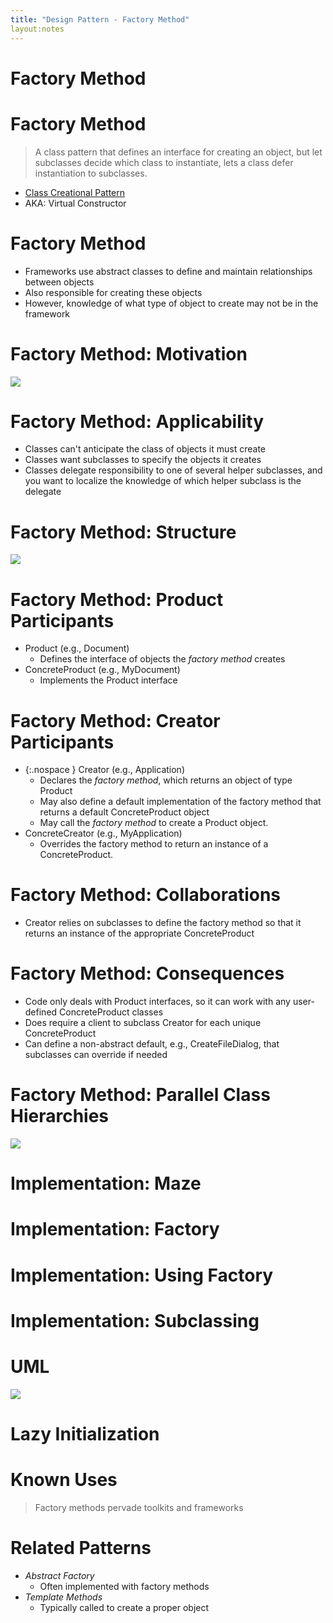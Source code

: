 ```yaml
---
title: "Design Pattern - Factory Method"
layout:notes
---
```



[creational]: https://www.cs.bgsu.edu/mdecke/classes/software_architecture/notes/design_patterns.html#/18

[motivation]: /images/design-patterns/template-method-gof-update.svg
[structure]:  /images/design-patterns/factory-method.svg
[parallel]:   /images/design-patterns/factory-method-parallel-hierarchy.svg
[mazegame]:   /images/design-patterns/maze-game.svg


# Factory Method
<script src="https://gist.github.com/mjdecker/1aabd0ce4bd678eab81a0c2bcdaeed43.js?file=FactorySort.cpp"></script>

# Factory Method
> A class pattern that defines an interface for creating an object, but let subclasses decide which class to instantiate, lets a class defer instantiation to subclasses.

* [Class Creational Pattern][creational]
* AKA: Virtual Constructor

# Factory Method
* Frameworks use abstract classes to define and maintain relationships between objects
* Also responsible for creating these objects
* However, knowledge of what type of object to create may not be in the framework

# Factory Method: Motivation
![][motivation]

# Factory Method: Applicability
* Classes can't anticipate the class of objects it must create
* Classes want subclasses to specify the objects it creates
* Classes delegate responsibility to one of several helper subclasses, and you want to localize the knowledge of which helper subclass is the delegate

# Factory Method: Structure
![][structure]

# Factory Method: Product Participants
* Product (e.g., Document)
	* Defines the interface of objects the *factory method* creates
* ConcreteProduct (e.g., MyDocument)
	* Implements the Product interface

# Factory Method: Creator Participants
*  {:.nospace } Creator (e.g., Application)
	* Declares the *factory method*, which returns an object of type Product
	* May also define a default implementation of the factory method that returns a default ConcreteProduct object
	* May call the *factory method* to create a Product object.
* ConcreteCreator (e.g., MyApplication)
	* Overrides the factory method to return an instance of a ConcreteProduct.

# Factory Method: Collaborations
* Creator relies on subclasses to define the factory method so that it returns an instance of the appropriate ConcreteProduct

# Factory Method: Consequences 
* Code only deals with Product interfaces, so it can work with any user-defined ConcreteProduct classes
* Does require a client to subclass Creator for each unique ConcreteProduct
* Can define a non-abstract default, e.g., CreateFileDialog, that subclasses can override if needed

# Factory Method: Parallel Class Hierarchies
![][parallel]

# Implementation: Maze
<script src="https://gist.github.com/mjdecker/1aabd0ce4bd678eab81a0c2bcdaeed43.js?file=MazeCreateNew.cpp"></script>

# Implementation: Factory
<script src="https://gist.github.com/mjdecker/1aabd0ce4bd678eab81a0c2bcdaeed43.js?file=MazeFactory.cpp"></script>

# Implementation: Using Factory
<script src="https://gist.github.com/mjdecker/1aabd0ce4bd678eab81a0c2bcdaeed43.js?file=MazeCreateNew2.cpp"></script>

# Implementation: Subclassing
<script src="https://gist.github.com/mjdecker/1aabd0ce4bd678eab81a0c2bcdaeed43.js?file=EnchantedMazeGame.hpp"></script>

# UML
![][mazegame]

# Lazy Initialization
<script src="https://gist.github.com/mjdecker/1aabd0ce4bd678eab81a0c2bcdaeed43.js?file=LazyInitialization.hpp"></script>

# Known Uses
> Factory methods pervade toolkits and frameworks

# Related Patterns
* *Abstract Factory*
	* Often implemented with factory methods
* *Template Methods*
	* Typically called to create a proper object 
